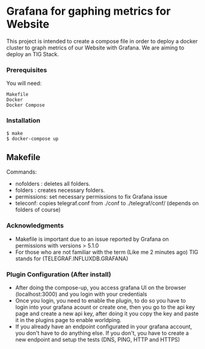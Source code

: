 # Grafana for gaphing metrics for Website

This project is intended to create a compose file in order to deploy a docker cluster to graph metrics of our Website with Grafana.
We are aiming to deploy an TIG Stack. 

### Prerequisites
You will need:

```
Makefile
Docker
Docker Compose
```

### Installation

```
$ make
$ docker-compose up
```

## Makefile
Commands:
* nofolders : deletes all folders.
* folders : creates necessary folders.
* permissions:  set necessary permissions to fix Grafana issue
* teleconf: copies telegraf.conf from ./conf to ./telegraf/conf/ (depends on folders of course)

### Acknowledgments

* Makefile is important due to an issue reported by Grafana on permissions with versions >  5.1.0
* For those who are not familiar with the term (Like me 2 minutes ago) TIG stands for (TELEGRAF.INFLUXDB.GRAFANA)

### Plugin Configuration (After install)

* After doing the compose-up, you access grafana UI on the browser (localhost:3000) and you login with your credentials 
* Once you login, you need to enable the plugin, to do so you have to login into your grafana acount or create one, then you go to the api key page and create a new api key, after doing it you copy the key and paste it in the plugins page to enable worldping. 
* If you already have an endpoint configurated in your grafana account, you don't have to do anything else. If you don't, you have to create a new endpoint and setup the tests (DNS, PING, HTTP and HTTPS)
